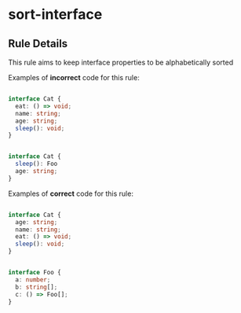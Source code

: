 # sort-interface

## Rule Details

This rule aims to keep interface properties to be alphabetically sorted

Examples of **incorrect** code for this rule:

```ts

interface Cat {
  eat: () => void;
  name: string;
  age: string;
  sleep(): void;
}

```

```ts

interface Cat {
  sleep(): Foo
  age: string;
}

```

Examples of **correct** code for this rule:

```ts

interface Cat {
  age: string;
  name: string;
  eat: () => void;
  sleep(): void;
}

```

```ts

interface Foo {
  a: number;
  b: string[];
  c: () => Foo[];
}

```